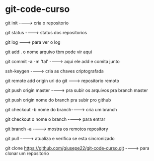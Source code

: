 # git-code-curso

git init ----> cria o repositorio

git status ----> status dos repositorios

git log ---> para ver o log

git add . o nome arquivo tbm pode vir aqui

git commit -a -m 'tal' ----> aqui ele add e comita junto

ssh-keygen ----> cria as chaves criptografada

git remote add origin url do git ---> repositorio remoto

git push origin master ----> pra subir os arquivos pra branch master

git push origin nome do branch pra subir pro github

git checkout -b nome do branch----> cria um branch

git checkout o nome o branch ----> para entrar

git branch -a  ----> mostra os remotos repository

git pull  ----> atualiza e verifica se esta sincronizado

git clone https://github.com/giusepe22/git-code-curso.git  ----> para clonar um repositorio
